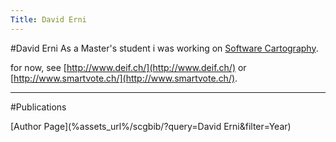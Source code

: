 ```yaml
---
Title: David Erni
---
```

#David Erni
As a Master's student i was working on [Software Cartography](%base_url%/research/softwarecartography).

for now, see [http://www.deif.ch/](http://www.deif.ch/) or [http://www.smartvote.ch/](http://www.smartvote.ch/).

---

#Publications

[Author Page](%assets_url%/scgbib/?query=David Erni&filter=Year)
